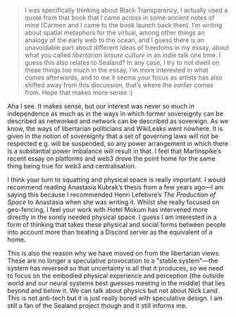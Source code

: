 > I was specifically thinking about Black Transparency, I actually used a quote from that book that I came across in some ancient notes of mine (Carmen and I came to the book launch back then). I’m writing about spatial metaphors for the virtual, among other things an analogy of the early web to the ocean, and I guess there is an unavoidable part about different ideas of freedoms in my essay, about what you called *libertarian leisure culture* in an indie talk one time. I guess this also relates to Sealand? In any case, I try to not dwell on these things too much in the essay, I’m more interested in what comes afterwards, and to me it seems your focus as artists has also shifted away from this discussion, that’s where the *earlier* comes from. Hope that makes more sense :)

Aha I see. It makes sense, but our interest was never so much in independence as much as in the ways in which former sovereignty can be described as networked and network can be described as sovereign. As we know, the ways of libertarian politicians and WikiLeaks went nowhere. It is given in the notion of sovereignty that a set of governing laws will not be respected e.g. will be suspended, so any power arrangement in which there is a substantial power imbalance will result in that. I feel that Marlinspike’s recent essay on platforms and web3 drove the point home for the same thing being true for web3 and centralisation.

I think your turn to squatting and physical space is really important. I would recommend reading Anastasia Kubrak’s thesis from a few years ago—I am saying this because I recommended Henri Lefebvre’s *The Production of Space* to Anastasia when she was writing it. Whilst she really focused on geo-fencing, I feel your work with Hotel Mokum has intervened more directly in the sorely needed physical space. I guess I am interested in a form of thinking that takes these physical and social forms between people into account more than treating a Discord server as the equivalent of a home.

This is also the reason why we have moved on from the libertarian views. These are no longer a speculative provocation to a "stable system"—the system has reversed so that uncertainty is all that it produces, so we need to focus on the embodied physical experience and perception (the outside world and our neural systems best guesses meeting in the middle) that lies beyond and below it.  We can talk about physics but not about Nick Land. This is not anti-tech but it is just really bored with speculative design. I am still a fan of the Sealand project though and it still informs me.